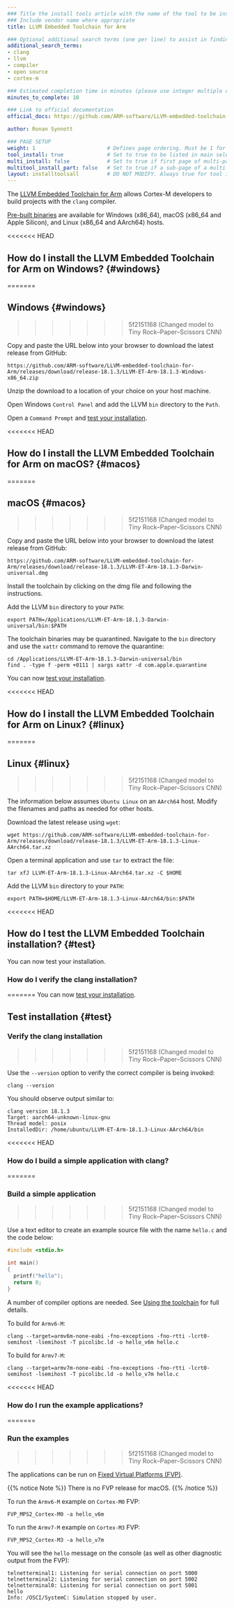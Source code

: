 ```yaml
---
### Title the install tools article with the name of the tool to be installed
### Include vendor name where appropriate
title: LLVM Embedded Toolchain for Arm

### Optional additional search terms (one per line) to assist in finding the article
additional_search_terms:
- clang
- llvm
- compiler
- open source
- cortex-m

### Estimated completion time in minutes (please use integer multiple of 5)
minutes_to_complete: 10

### Link to official documentation
official_docs: https://github.com/ARM-software/LLVM-embedded-toolchain-for-Arm

author: Ronan Synnott

### PAGE SETUP
weight: 1                       # Defines page ordering. Must be 1 for first (or only) page.
tool_install: true              # Set to true to be listed in main selection page, else false
multi_install: false            # Set to true if first page of multi-page article, else false
multitool_install_part: false   # Set to true if a sub-page of a multi-page article, else false
layout: installtoolsall         # DO NOT MODIFY. Always true for tool install articles
---
```


The [LLVM Embedded Toolchain for Arm](https://github.com/ARM-software/LLVM-embedded-toolchain-for-Arm) allows Cortex-M developers to build projects with the `clang` compiler.

[Pre-built binaries](https://github.com/ARM-software/LLVM-embedded-toolchain-for-Arm/releases) are available for Windows (x86_64), macOS (x86_64 and Apple Silicon), and Linux (x86_64 and AArch64) hosts. 

<<<<<<< HEAD
## How do I install the LLVM Embedded Toolchain for Arm on Windows? {#windows}
=======
## Windows {#windows}
>>>>>>> 5f2151168 (Changed model to Tiny Rock–Paper–Scissors CNN)

Copy and paste the URL below into your browser to download the latest release from GitHub:

```url
https://github.com/ARM-software/LLVM-embedded-toolchain-for-Arm/releases/download/release-18.1.3/LLVM-ET-Arm-18.1.3-Windows-x86_64.zip
```

Unzip the download to a location of your choice on your host machine.

Open Windows `Control Panel` and add the LLVM `bin` directory to the `Path`.

Open a `Command Prompt` and [test your installation](#test).

<<<<<<< HEAD
## How do I install the LLVM Embedded Toolchain for Arm on macOS? {#macos}
=======
## macOS {#macos}
>>>>>>> 5f2151168 (Changed model to Tiny Rock–Paper–Scissors CNN)

Copy and paste the URL below into your browser to download the latest release from GitHub:

```url
https://github.com/ARM-software/LLVM-embedded-toolchain-for-Arm/releases/download/release-18.1.3/LLVM-ET-Arm-18.1.3-Darwin-universal.dmg
```

Install the toolchain by clicking on the dmg file and following the instructions. 

Add the LLVM `bin` directory to your `PATH`:

```command
export PATH=/Applications/LLVM-ET-Arm-18.1.3-Darwin-universal/bin:$PATH
```

The toolchain binaries may be quarantined. Navigate to the `bin` directory and use the `xattr` command to remove the quarantine: 

``` command
cd /Applications/LLVM-ET-Arm-18.1.3-Darwin-universal/bin
find . -type f -perm +0111 | xargs xattr -d com.apple.quarantine
```

You can now [test your installation](#test).

<<<<<<< HEAD
## How do I install the LLVM Embedded Toolchain for Arm on Linux? {#linux}
=======
## Linux {#linux}
>>>>>>> 5f2151168 (Changed model to Tiny Rock–Paper–Scissors CNN)

The information below assumes `Ubuntu Linux` on an `AArch64` host. Modify the filenames and paths as needed for other hosts.

Download the latest release using `wget`: 

```command
wget https://github.com/ARM-software/LLVM-embedded-toolchain-for-Arm/releases/download/release-18.1.3/LLVM-ET-Arm-18.1.3-Linux-AArch64.tar.xz
```

Open a terminal application and use `tar` to extract the file:

```command
tar xfJ LLVM-ET-Arm-18.1.3-Linux-AArch64.tar.xz -C $HOME
```

Add the LLVM `bin` directory to your `PATH`:

```command
export PATH=$HOME/LLVM-ET-Arm-18.1.3-Linux-AArch64/bin:$PATH
```

<<<<<<< HEAD
## How do I test the LLVM Embedded Toolchain installation? {#test}

You can now test your installation.

### How do I verify the clang installation?
=======
You can now [test your installation](#test).

## Test installation {#test}

### Verify the clang installation
>>>>>>> 5f2151168 (Changed model to Tiny Rock–Paper–Scissors CNN)

Use the `--version` option to verify the correct compiler is being invoked:

```command
clang --version
```

You should observe output similar to:

```output
clang version 18.1.3
Target: aarch64-unknown-linux-gnu
Thread model: posix
InstalledDir: /home/ubuntu/LLVM-ET-Arm-18.1.3-Linux-AArch64/bin
```

<<<<<<< HEAD
### How do I build a simple application with clang?
=======
### Build a simple application
>>>>>>> 5f2151168 (Changed model to Tiny Rock–Paper–Scissors CNN)

Use a text editor to create an example source file with the name `hello.c` and the code below:

```C
#include <stdio.h>

int main()
{
  printf("hello");
  return 0;
}
```

A number of compiler options are needed. See [Using the toolchain](https://github.com/ARM-software/LLVM-embedded-toolchain-for-Arm#using-the-toolchain) for full details.

To build for `Armv6-M`:

```command
clang --target=armv6m-none-eabi -fno-exceptions -fno-rtti -lcrt0-semihost -lsemihost -T picolibc.ld -o hello_v6m hello.c
```

To build for `Armv7-M`:

```
clang --target=armv7m-none-eabi -fno-exceptions -fno-rtti -lcrt0-semihost -lsemihost -T picolibc.ld -o hello_v7m hello.c
```

<<<<<<< HEAD
### How do I run the example applications?
=======
### Run the examples
>>>>>>> 5f2151168 (Changed model to Tiny Rock–Paper–Scissors CNN)

The applications can be run on [Fixed Virtual Platforms (FVP)](/install-guides/fm_fvp/fvp/). 

{{% notice Note %}}
There is no FVP release for macOS.
{{% /notice %}}

To run the `Armv6-M` example on `Cortex-M0` FVP:

```command
FVP_MPS2_Cortex-M0 -a hello_v6m
```

To run the `Armv7-M` example on `Cortex-M3` FVP:

```command
FVP_MPS2_Cortex-M3 -a hello_v7m
```

You will see the `hello` message on the console (as well as other diagnostic output from the FVP):

```output
telnetterminal1: Listening for serial connection on port 5000
telnetterminal2: Listening for serial connection on port 5002
telnetterminal0: Listening for serial connection on port 5001
hello
Info: /OSCI/SystemC: Simulation stopped by user.
```
